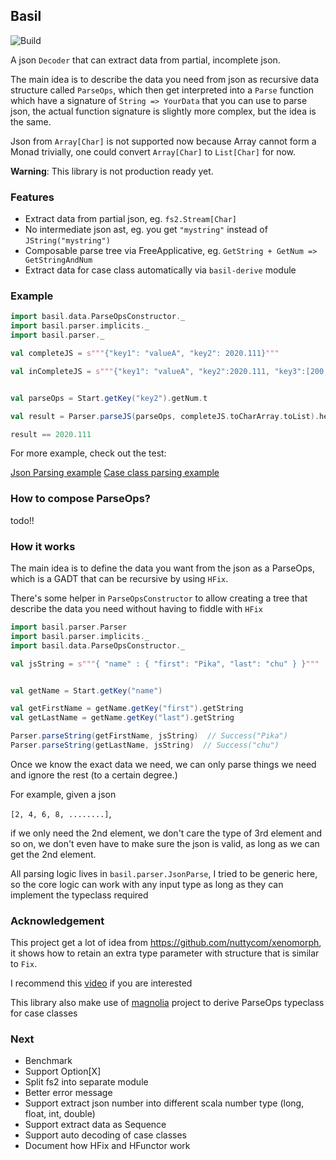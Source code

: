 ## Basil

![Build](https://travis-ci.org/buaya91/basil.svg?branch=master)

A json `Decoder` that can extract data from partial, incomplete json.

The main idea is to describe the data you need from json as recursive data structure called `ParseOps`, which then get interpreted into a `Parse` function which have a signature of `String => YourData` that you can use to parse json, the actual function signature is slightly more complex, but the idea is the same.

Json from `Array[Char]` is not supported now because Array cannot form a Monad trivially, one could convert `Array[Char]` to `List[Char]` for now.

**Warning**: This library is not production ready yet.

### Features

* Extract data from partial json, eg. `fs2.Stream[Char]`
* No intermediate json ast, eg. you get `"mystring"` instead of `JString("mystring")`
* Composable parse tree via FreeApplicative, eg. `GetString + GetNum => GetStringAndNum`
* Extract data for case class automatically via `basil-derive` module


### Example

```scala
import basil.data.ParseOpsConstructor._
import basil.parser.implicits._
import basil.parser._

val completeJS = s"""{"key1": "valueA", "key2": 2020.111}"""

val inCompleteJS = s"""{"key1": "valueA", "key2":2020.111, "key3":[200,]}"""


val parseOps = Start.getKey("key2").getNum.t

val result = Parser.parseJS(parseOps, completeJS.toCharArray.toList).head.map(_._1)

result == 2020.111

```

For more example, check out the test:

[Json Parsing example](./core/src/test/scala/basil/parser/ParseSpec.scala)
[Case class parsing example](./derive/src/test/scala/basil/derive/DeriveParseSpec.scala)

### How to compose ParseOps?

todo!!

### How it works

The main idea is to define the data you want from the json as a ParseOps, which is a GADT that can be recursive by using `HFix`.

There's some helper in `ParseOpsConstructor` to allow creating a tree that describe the data you need without having to fiddle with `HFix`

```scala
import basil.parser.Parser
import basil.parser.implicits._
import basil.data.ParseOpsConstructor._

val jsString = s"""{ "name" : { "first": "Pika", "last": "chu" } }"""


val getName = Start.getKey("name")

val getFirstName = getName.getKey("first").getString
val getLastName = getName.getKey("last").getString

Parser.parseString(getFirstName, jsString)  // Success("Pika")
Parser.parseString(getLastName, jsString)  // Success("chu")
```

Once we know the exact data we need, we can only parse things we need and ignore the rest (to a certain degree.)

For example, given a json

`[2, 4, 6, 8, ........]`,

if we only need the 2nd element, we don't care the type of 3rd element and so on, we don't even have to make sure the json is valid, as long as we can get the 2nd element.

All parsing logic lives in `basil.parser.JsonParse`, I tried to be generic here, so the core logic can work with any input type as long as they can implement the typeclass required

### Acknowledgement

This project get a lot of idea from https://github.com/nuttycom/xenomorph, it shows how to retain an extra type parameter with structure that is similar to `Fix`.

I recommend this [video](https://www.youtube.com/watch?v=oRLkb6mqvVM) if you are interested

This library also make use of [magnolia](https://github.com/propensive/magnolia) project to derive ParseOps typeclass for case classes

### Next

* Benchmark
* Support Option[X]
* Split fs2 into separate module
* Better error message
* Support extract json number into different scala number type (long, float, int, double)
* Support extract data as Sequence
* Support auto decoding of case classes
* Document how HFix and HFunctor work
